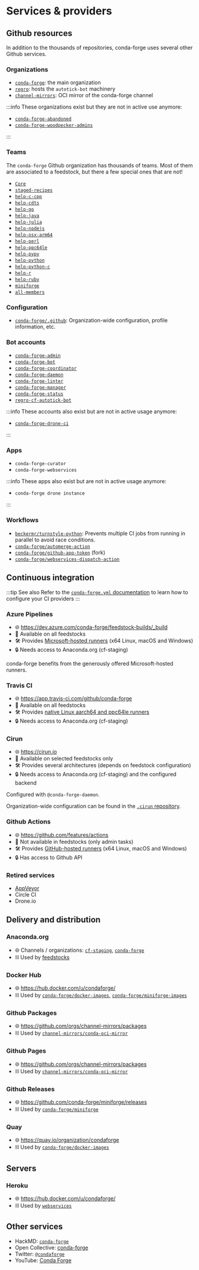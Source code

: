 # Services & providers

## Github resources

In addition to the thousands of repositories, conda-forge uses several other Github services.

### Organizations

- [`conda-forge`](https://github.com/conda-forge): the main organization
- [`regro`](https://github.com/regro): hosts the `autotick-bot` machinery
- [`channel-mirrors`](https://github.com/channel-mirrors): OCI mirror of the conda-forge channel

:::info
These organizations exist but they are not in active use anymore:

- [`conda-forge-abandoned`](https://github.com/conda-forge-abandoned)
- [`conda-forge-woodpecker-admins`](https://github.com/conda-forge-woodpecker-admins)

:::

### Teams

The `conda-forge` Github organization has thousands of teams.
Most of them are associated to a feedstock, but there a few special ones that are not!

- [`Core`](https://github.com/orgs/conda-forge/teams/Core)
- [`staged-recipes`](https://github.com/orgs/conda-forge/teams/staged-recipes)
- [`help-c-cpp`](https://github.com/orgs/conda-forge/teams/help-c-cpp)
- [`help-cdts`](https://github.com/orgs/conda-forge/teams/help-cdts)
- [`help-go`](https://github.com/orgs/conda-forge/teams/help-go)
- [`help-java`](https://github.com/orgs/conda-forge/teams/help-java)
- [`help-julia`](https://github.com/orgs/conda-forge/teams/help-julia)
- [`help-nodejs`](https://github.com/orgs/conda-forge/teams/help-nodejs)
- [`help-osx-arm64`](https://github.com/orgs/conda-forge/teams/help-osx-arm64)
- [`help-perl`](https://github.com/orgs/conda-forge/teams/help-perl)
- [`help-ppc64le`](https://github.com/orgs/conda-forge/teams/help-ppc64le)
- [`help-pypy`](https://github.com/orgs/conda-forge/teams/help-pypy)
- [`help-python`](https://github.com/orgs/conda-forge/teams/help-python)
- [`help-python-c`](https://github.com/orgs/conda-forge/teams/help-python-c)
- [`help-r`](https://github.com/orgs/conda-forge/teams/help-r)
- [`help-ruby`](https://github.com/orgs/conda-forge/teams/help-ruby)
- [`miniforge`](https://github.com/orgs/conda-forge/teams/miniforge)
- [`all-members`](https://github.com/orgs/conda-forge/teams/all-members)

### Configuration

- [`conda-forge/.github`](https://github.com/conda-forge/.github): Organization-wide configuration, profile information, etc.

### Bot accounts

- [`conda-forge-admin`](https://github.com/conda-forge-admin)
- [`conda-forge-bot`](https://github.com/conda-forge-bot)
- [`conda-forge-coordinator`](https://github.com/conda-forge-coordinator)
- [`conda-forge-daemon`](https://github.com/conda-forge-daemon)
- [`conda-forge-linter`](https://github.com/conda-forge-linter)
- [`conda-forge-manager`](https://github.com/conda-forge-manager)
- [`conda-forge-status`](https://github.com/conda-forge-status)
- [`regro-cf-autotick-bot`](https://github.com/regro-cf-autotick-bot)

:::info
These accounts also exist but are not in active usage anymore:

- [`conda-forge-drone-ci`](https://github.com/conda-forge-drone-ci)

:::

### Apps

- `conda-forge-curator`
- `conda-forge-webservices`

:::info
These apps also exist but are not in active usage anymore:

- `conda-forge drone instance`

:::

### Workflows

- [`beckermr/turnstyle-python`](https://github.com/beckermr/turnstyle-python): Prevents multiple CI jobs from running in parallel to avoid race conditions.
- [`conda-forge/automerge-action`](https://github.com/conda-forge/automerge-action)
- [`conda-forge/github-app-token`](https://github.com/conda-forge/github-app-token) (fork)
- [`conda-forge/webservices-dispatch-action`](https://github.com/conda-forge/webservices-dispatch-action)

## Continuous integration

:::tip See also
Refer to the [`conda-forge.yml` documentation](/docs/reference/feedstock-configuration.md#conda-forge-yml) to learn how to configure your CI providers
:::

### Azure Pipelines

- 🌐 https://dev.azure.com/conda-forge/feedstock-builds/_build
- 📍 Available on all feedstocks
- 🛠 Provides [Microsoft-hosted runners](https://learn.microsoft.com/en-us/azure/devops/pipelines/agents/hosted?view=azure-devops&tabs=yaml) (x64 Linux, macOS and Windows)
- 🔒 Needs access to Anaconda.org (cf-staging)

conda-forge benefits from the generously offered Microsoft-hosted runners.

### Travis CI

- 🌐 https://app.travis-ci.com/github/conda-forge
- 📍 Available on all feedstocks
- 🛠 Provides [native Linux aarch64 and ppc64le runners](https://docs.travis-ci.com/user/reference/overview/)
- 🔒 Needs access to Anaconda.org (cf-staging)

### Cirun

- 🌐 https://cirun.io
- 📍 Available on selected feedstocks only
- 🛠 Provides several architectures (depends on feedstock configuration)
- 🔒 Needs access to Anaconda.org (cf-staging) and the configured backend

Configured with `@conda-forge-daemon`.

Organization-wide configuration can be found in the [`.cirun` repository](https://github.com/conda-forge/.cirun).

### Github Actions

- 🌐 https://github.com/features/actions
- 📍 Not available in feedstocks (only admin tasks)
- 🛠 Provides [GitHub-hosted runners](https://docs.github.com/en/actions/using-github-hosted-runners/about-github-hosted-runners) (x64 Linux, macOS and Windows)
- 🔒 Has access to Github API

### Retired services

- [AppVeyor](https://ci.appveyor.com/account/conda-forge/projects)
- Circle CI
- Drone.io


## Delivery and distribution

### Anaconda.org

- 🌐 Channels / organizations: [`cf-staging`](https://anaconda.org/cf-staging/dashboard), [`conda-forge`](https://anaconda.org/conda-forge/dashboard)
- ⛓ Used by [feedstocks](./feedstocks.md)

### Docker Hub

- 🌐 https://hub.docker.com/u/condaforge/
- ⛓ Used by [`conda-forge/docker-images`](./tooling-data.md#docker-images), [`conda-forge/miniforge-images`](https://github.com/conda-forge/miniforge-images)

### Github Packages

- 🌐 https://github.com/orgs/channel-mirrors/packages
- ⛓ Used by [`channel-mirrors/conda-oci-mirror`](https://github.com/channel-mirrors/conda-oci-mirror)

### Github Pages

- 🌐 https://github.com/orgs/channel-mirrors/packages
- ⛓ Used by [`channel-mirrors/conda-oci-mirror`](https://github.com/channel-mirrors/conda-oci-mirror)

### Github Releases

- 🌐 https://github.com/conda-forge/miniforge/releases
- ⛓ Used by [`conda-forge/miniforge`](https://github.com/conda-forge/miniforge)

### Quay

- 🌐 https://quay.io/organization/condaforge
- ⛓ Used by [`conda-forge/docker-images`](./tooling-data.md#docker-images)

## Servers

### Heroku

- 🌐 https://hub.docker.com/u/condaforge/
- ⛓ Used by [`webservices`](./automated-maintenance.md#webservices)

## Other services

- HackMD: [`conda-forge`](https://hackmd.io/team/conda-forge)
- Open Collective: [conda-forge](https://opencollective.com/conda-forge/)
- Twitter: [`@condaforge`](https://twitter.com/condaforge)
- YouTube: [Conda Forge](https://www.youtube.com/@condaforge3075)
